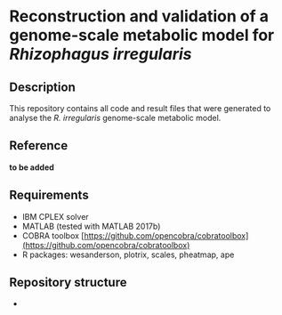 # Reconstruction and validation of a genome-scale metabolic model for _Rhizophagus irregularis_

## Description
This repository contains all code and result files that were generated to analyse the _R. irregularis_ genome-scale metabolic model.

## Reference
**to be added**

## Requirements
* IBM CPLEX solver
* MATLAB (tested with MATLAB 2017b)
* COBRA toolbox [https://github.com/opencobra/cobratoolbox](https://github.com/opencobra/cobratoolbox)
* R packages:  wesanderson, plotrix, scales, pheatmap, ape
## Repository structure
*
 






